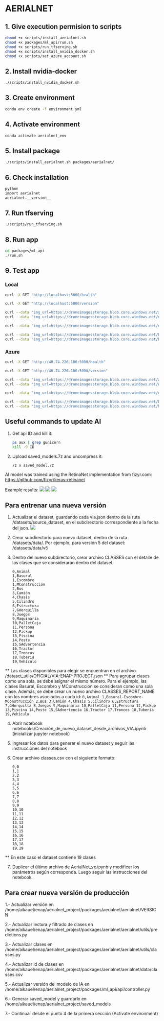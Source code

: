 # AERIALNET

## 1. Give execution permision to scripts
```sh
chmod +x scripts/install_aerialnet.sh
chmod +x packages/ml_api/run.sh
chmod +x scripts/run_tfserving.sh
chmod +x scripts/install_nvidia_docker.sh
chmod +x scripts/set_azure_account.sh
```

## 2. Install nvidia-docker
```sh
./scripts/install_nvidia_docker.sh
```

## 3. Create environment
```sh
conda env create -f environment.yml
```

## 4. Activate environment
```sh
conda activate aerialnet_env
```

## 5. Install package
```sh
./scripts/install_aerialnet.sh packages/aerialnet/
```

## 6. Check installation
```sh
python
import aerialnet
aerialnet.__version__
```

## 7. Run tfserving
```sh
./scripts/run_tfserving.sh
```

## 8. Run app
```sh
cd packages/ml_api
./run.sh
```

## 9. Test app
### Local
```sh
curl -X GET "http://localhost:5000/health"
```
```sh
curl -X GET "http://localhost:5000/version"
```
```sh
curl --data "img_url=https://droneimagesstorage.blob.core.windows.net/avionimagefiles/2020-06-01_13-54-40_GPS.jpg" --data "output_img=1" -X POST "http://localhost:5000/predict"
curl --data "img_url=https://droneimagesstorage.blob.core.windows.net/dronblob/andresepachecog@gmail.com/2020/08/11/2020-08-11_08:50:24-3692280-DJI_0339.jpg" --data "output_img=1" -X POST "http://localhost:5000/predict"
```
```sh
curl --data "img_url=https://droneimagesstorage.blob.core.windows.net/dronblob/luis.pirela@kauel.com/2020/08/06/DJI_0436.JPG" --data "output_img=1" -X POST "http://localhost:5000/predict"
```
```sh
curl --data "img_url=https://droneimagesstorage.blob.core.windows.net/blobunitytest/maquinaria.png" --data "output_img=1" -X POST "http://localhost:5000/predict"
curl --data "img_url=https://droneimagesstorage.blob.core.windows.net/blobunitytest/maquinaria_crop.jpg" --data "output_img=1" -X POST "http://localhost:5000/predict"
```

### Azure
```sh
curl -X GET "http://40.74.226.100:5000/health"
```
```sh
curl -X GET "http://40.74.226.100:5000/version"
```
```sh
curl --data "img_url=https://droneimagesstorage.blob.core.windows.net/avionimagefiles/2020-06-01_13-54-40_GPS.jpg" --data "output_img=1" -X POST "http://40.74.226.100:5000/predict"
curl --data "img_url=https://droneimagesstorage.blob.core.windows.net/dronblob/andresepachecog@gmail.com/2020/08/11/2020-08-11_08:50:24-3692280-DJI_0339.jpg" --data "output_img=1" -X POST "http://40.74.226.100:5000/predict"
```
```sh
curl --data "img_url=https://droneimagesstorage.blob.core.windows.net/dronblob/luis.pirela@kauel.com/2020/08/06/DJI_0436.JPG" --data "output_img=1" -X POST "http://40.74.226.100:5000/predict"
```
```sh
curl --data "img_url=https://droneimagesstorage.blob.core.windows.net/blobunitytest/maquinaria.png" --data "output_img=1" -X POST "http://40.74.226.100:5000/predict"
curl --data "img_url=https://droneimagesstorage.blob.core.windows.net/blobunitytest/maquinaria_crop.jpg" --data "output_img=1" -X POST "http://40.74.226.100:5000/predict"
```

## Useful commands to update AI
1. Get api ID and kill it:
    ```sh
    ps aux | grep gunicorn
    kill -9 ID
    ```
2. Upload saved_models.7z and uncompress it:
    ```sh
    7z x saved_model.7z
    ```

AI model was trained using the RetinaNet implementation from fizyr.com: https://github.com/fizyr/keras-retinanet

Example results:
![](examples/aerialnet1.jpg)
![](examples/aerialnet2.jpg)
![](examples/aerialnet3.jpg)


## Para entrenar una nueva versión
1. Actualizar el dataset, guardando cada via.json dentro de la ruta /datasets/source_dataset, en el subdirectorio correspondiente a la fecha del json.
![](examples/training_1.png)

2. Crear subdirectorio para nuevo dataset, dentro de la ruta /datasets/data/. Por ejemplo, para versión 5 del dataset: /datasets/data/v5

3. Dentro del nuevo subdirectorio, crear archivo CLASSES con el detalle de las clases que se considerarán dentro del dataset:
    ```
    0,Animal
    1,Basural
    1,Escombro
    1,MConstrucción
    2,Bus
    3,Camión
    4,Chasis
    5,Cilindro
    6,Estructura
    7,GHorquilla
    8,Juegos
    9,Maquinaria
    10,PalletCaja
    11,Persona
    12,Pickup
    13,Piscina
    14,Poste
    15,SAdvertencia
    16,Tractor
    17,Troncos
    18,Tuberia
    19,Vehículo
    ```
** Las clases disponibles para elegir se encuentran en el archivo /dataset_utils/OFICIAL/VIA-ENAP-PROJECT.json
** Para agrupar clases como una sola, se debe asignar el mismo número. Para el ejemplo, las clases Basural, Escombro y MConstrucción se consideran como una sola clase. Además, se debe crear un nuevo archivo CLASSES_REPORT_NAME con los nombres asociados a cada id:
    ```
    0,Animal
    1,Basural-Escombro-MConstrucción
    2,Bus
    3,Camión
    4,Chasis
    5,Cilindro
    6,Estructura
    7,GHorquilla
    8,Juegos
    9,Maquinaria
    10,PalletCaja
    11,Persona
    12,Pickup
    13,Piscina
    14,Poste
    15,SAdvertencia
    16,Tractor
    17,Troncos
    18,Tuberia
    19,Vehículo
    ```

4. Abrir notebook notebooks/Creación_de_nuevo_dataset_desde_archivos_VIA.ipynb (inicializar jupyter notebook)

5. Ingresar los datos para generar el nuevo dataset y seguir las instrucciones del notebook

6. Crear archivo classes.csv con el siguiente formato:
    ```
    0,0
    1,1
    2,2
    3,3
    4,4
    5,5
    6,6
    7,7
    8,8
    9,9
    10,10
    11,11
    12,12
    13,13
    14,14
    15,15
    16,16
    17,17
    18,18
    19,19
    ```
** En este caso el dataset contiene 19 clases

7. Duplicar el último archivo de AerialNet_vx.ipynb y modificar los parámetros según corresponda. Luego seguir las instrucciones del notebook.

## Para crear nueva versión de producción
1.- Actualizar versión en /home/aikauel/enap/aerialnet_project/packages/aerialnet/aerialnet/VERSION

2.- Actualizar lectura y filtrado de clases en /home/aikauel/enap/aerialnet_project/packages/aerialnet/aerialnet/utils/predictions.py

3.- Actualizar clases en /home/aikauel/enap/aerialnet_project/packages/aerialnet/aerialnet/utils/classes.py

4.- Actualizar id de clases en /home/aikauel/enap/aerialnet_project/packages/aerialnet/aerialnet/data/classes.csv

5.- Actualizar versión del modelo de IA en /home/aikauel/enap/aerialnet_project/packages/ml_api/api/controller.py

6.- Generar saved_model y guardarlo en /home/aikauel/enap/aerialnet_project/saved_models

7.- Continuar desde el punto 4 de la primera sección (Activate environment)